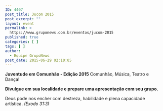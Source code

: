 ```yaml
---
ID: 4407
post_title: Jucom 2015
post_excerpt: ""
layout: event
permalink: >
  https://www.gruponews.com.br/eventos/jucom-2015
published: true
categories: [ ]
tags: [ ]
author:
  - Equipe GrupoNews
post_date: 2015-06-29 02:10:05
---
```

<strong>Juventude em Comunhão - Edição 2015</strong>
Comunhão, Música, Teatro e Dança!

<strong>Divulgue em sua localidade e prepare uma apresentação com seu grupo.</strong>

Deus pode nos encher com destreza, habilidade e plena capacidade artística.<em><em><em>
<em>(Exodo 31:3)</em></em></em></em>